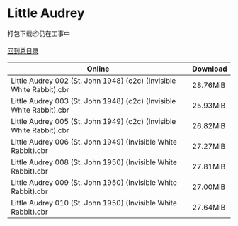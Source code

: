 # Little Audrey

打包下载📦仍在工事中

[回到总目录](/Catalogs.md)







Online | Download
--- | ---
Little Audrey 002 (St. John 1948) (c2c) (Invisible White Rabbit).cbr | 28.76MiB
Little Audrey 003 (St. John 1948) (c2c) (Invisible White Rabbit).cbr | 25.93MiB
Little Audrey 005 (St. John 1949) (c2c) (Invisible White Rabbit).cbr | 26.82MiB
Little Audrey 006 (St. John 1949) (Invisible White Rabbit).cbr | 27.27MiB
Little Audrey 008 (St. John 1950) (Invisible White Rabbit).cbr | 27.81MiB
Little Audrey 009 (St. John 1950) (Invisible White Rabbit).cbr | 27.00MiB
Little Audrey 010 (St. John 1950) (Invisible White Rabbit).cbr | 27.64MiB